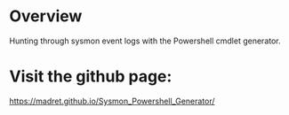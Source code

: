 # Overview
Hunting through sysmon event logs with the Powershell cmdlet generator.

# Visit the github page:
https://madret.github.io/Sysmon_Powershell_Generator/
